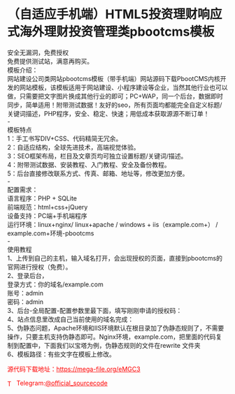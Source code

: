 # （自适应手机端）HTML5投资理财响应式海外理财投资管理类pbootcms模板

安全无漏洞，免费授权<br>免费提供测试站，满意再购买。<br>模板介绍：<br>网站建设公司类网站pbootcms模板（带手机端）网站源码下载PbootCMS内核开发的网站模板，该模板适用于网站建设、小程序建设等企业，当然其他行业也可以做，只需要把文字图片换成其他行业的即可；PC+WAP，同一个后台，数据即时同步，简单适用！附带测试数据！友好的seo，所有页面均都能完全自定义标题/关键词描述，PHP程序，安全、稳定、快速；用低成本获取源源不断订单！<br>-<br>模板特点<br>1：手工书写DIV+CSS、代码精简无冗余。<br>2：自适应结构，全球先进技术，高端视觉体验。<br>3：SEO框架布局，栏目及文章页均可独立设置标题/关键词/描述。<br>4：附带测试数据、安装教程、入门教程、安全及备份教程。<br>5：后台直接修改联系方式、传真、邮箱、地址等，修改更加方便。<br>-<br>配置需求：<br>语言程序：PHP + SQLite<br>前端规范：html+css+jQuery<br>设备支持：PC端+手机端程序<br>运行环境：linux+nginx/ linux+apache / windows + iis（example.com+） / example.com+环境-pbootcms<br>-<br>使用教程<br>1、上传到自己的主机，输入域名打开，会出现授权的页面，直接到pbootcms的官网进行授权（免费）。<br>2、登录后台，  <br> 登录方式：你的域名/example.com<br> 账号：admin<br> 密码：admin<br>3、后台-全局配置-配置参数里最下面，填写刚刚申请的授权码：<br>4、站点信息里改成自己当前使用的域名完成：<br>5、伪静态问题，Apache环境和IIS环境默认在根目录加了伪静态规则了，不需要操作，只要主机支持伪静态即可。Nginx环境，example.com，把里面的代码复制到配置中，下面我们以宝塔为例，伪静态规则的文件在rewrite 文件夹<br>6、模板路径：有些文字在模板上修改。<br>


<p style="color: red;">源代码下载地址：<a href="https://mega-file.org/eMGC3" style="color: red;">https://mega-file.org/eMGC3</a></p><p style="color: red;"><img src="https://cdn-icons-png.flaticon.com/512/2111/2111646.png" alt="Telegram Icon" style="width: 16px; vertical-align: middle; margin-right: 5px;">Telegram:<a href="https://t.me/official_sourcecode" style="color: red;">@official_sourcecode</a></p>